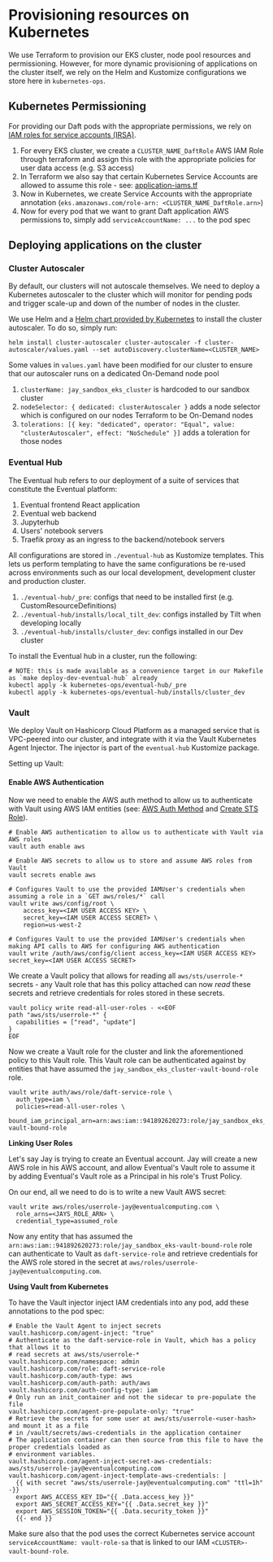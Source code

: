 # Provisioning resources on Kubernetes

We use Terraform to provision our EKS cluster, node pool resources and permissioning. However, for more dynamic provisioning of applications on the cluster itself, we rely on the Helm and Kustomize configurations we store here in `kubernetes-ops`.

## Kubernetes Permissioning

For providing our Daft pods with the appropriate permissions, we rely on [IAM roles for service accounts (IRSA)](https://docs.aws.amazon.com/eks/latest/userguide/iam-roles-for-service-accounts.html).

1. For every EKS cluster, we create a `CLUSTER_NAME_DaftRole` AWS IAM Role through terraform and assign this role with the appropriate policies for user data access (e.g. S3 access)
2. In Terraform we also say that certain Kubernetes Service Accounts are allowed to assume this role - see: [application-iams.tf](https://github.com/Eventual-Inc/engine/blob/main/cloud-ops/modules/sandbox_eks_cluster/application-iams.tf#L26-L31)
3. Now in Kubernetes, we create Service Accounts with the appropriate annotation (`eks.amazonaws.com/role-arn: <CLUSTER_NAME_DaftRole.arn>`)
4. Now for every pod that we want to grant Daft application AWS permissions to, simply add `serviceAccountName: ...` to the pod spec

## Deploying applications on the cluster

### Cluster Autoscaler

By default, our clusters will not autoscale themselves. We need to deploy a Kubernetes autoscaler to the cluster which will monitor for pending pods and trigger scale-up and down of the number of nodes in the cluster.

We use Helm and a [Helm chart provided by Kubernetes](https://github.com/kubernetes/autoscaler/tree/master/charts/cluster-autoscaler) to install the cluster autoscaler. To do so, simply run:

```
helm install cluster-autoscaler cluster-autoscaler -f cluster-autoscaler/values.yaml --set autoDiscovery.clusterName=<CLUSTER_NAME>
```

Some values in `values.yaml` have been modified for our cluster to ensure that our autoscaler runs on a dedicated On-Demand node pool

1. `clusterName: jay_sandbox_eks_cluster` is hardcoded to our sandbox cluster
2. `nodeSelector: { dedicated: clusterAutoscaler }` adds a node selector which is configured on our nodes Terraform to be On-Demand nodes
3. `tolerations: [{ key: "dedicated", operator: "Equal", value: "clusterAutoscaler", effect: "NoSchedule" }]` adds a toleration for those nodes

### Eventual Hub

The Eventual hub refers to our deployment of a suite of services that constitute the Eventual platform:

1. Eventual frontend React application
2. Eventual web backend
3. Jupyterhub
4. Users' notebook servers
5. Traefik proxy as an ingress to the backend/notebook servers

All configurations are stored in `./eventual-hub` as Kustomize templates. This lets us perform templating to have the same configurations be re-used across environments such as our local development, development cluster and production cluster.

1. `./eventual-hub/_pre`: configs that need to be installed first (e.g. CustomResourceDefinitions)
2. `./eventual-hub/installs/local_tilt_dev`: configs installed by Tilt when developing locally
3. `./eventual-hub/installs/cluster_dev`: configs installed in our Dev cluster

To install the Eventual hub in a cluster, run the following:

```
# NOTE: this is made available as a convenience target in our Makefile as `make deploy-dev-eventual-hub` already
kubectl apply -k kubernetes-ops/eventual-hub/_pre
kubectl apply -k kubernetes-ops/eventual-hub/installs/cluster_dev
```

### Vault

We deploy Vault on Hashicorp Cloud Platform as a managed service that is VPC-peered into our cluster, and integrate with it via the Vault Kubernetes Agent Injector. The injector is part of the `eventual-hub` Kustomize package.

Setting up Vault:

#### Enable AWS Authentication

Now we need to enable the AWS auth method to allow us to authenticate with Vault using AWS IAM entities (see: [AWS Auth Method](https://www.vaultproject.io/docs/auth/aws) and [Create STS Role](https://www.vaultproject.io/api-docs/auth/aws#create-sts-role)).

```
# Enable AWS authentication to allow us to authenticate with Vault via AWS roles
vault auth enable aws

# Enable AWS secrets to allow us to store and assume AWS roles from Vault
vault secrets enable aws

# Configures Vault to use the provided IAMUser's credentials when assuming a role in a `GET aws/roles/*` call
vault write aws/config/root \
    access_key=<IAM USER ACCESS KEY> \
    secret_key=<IAM USER ACCESS SECRET> \
    region=us-west-2

# Configures Vault to use the provided IAMUser's credentials when making API calls to AWS for configuring AWS authentication
vault write /auth/aws/config/client access_key=<IAM USER ACCESS KEY> secret_key=<IAM USER ACCESS SECRET>
```

We create a Vault policy that allows for reading all `aws/sts/userrole-*` secrets - any Vault role that has this policy attached can now *read* these secrets and retrieve credentials for roles stored in these secrets.

```
vault policy write read-all-user-roles - <<EOF
path "aws/sts/userrole-*" {
  capabilities = ["read", "update"]
}
EOF
```

Now we create a Vault role for the cluster and link the aforementioned policy to this Vault role. This Vault role can be authenticated against by entities that have assumed the `jay_sandbox_eks_cluster-vault-bound-role` role.

```
vault write auth/aws/role/daft-service-role \
  auth_type=iam \
  policies=read-all-user-roles \
  bound_iam_principal_arn=arn:aws:iam::941892620273:role/jay_sandbox_eks_cluster-vault-bound-role
```

**Linking User Roles**

Let's say Jay is trying to create an Eventual account. Jay will create a new AWS role in his AWS account, and allow Eventual's Vault role to assume it by adding Eventual's Vault role as a Principal in his role's Trust Policy.

On our end, all we need to do is to write a new Vault AWS secret:

```
vault write aws/roles/userrole-jay@eventualcomputing.com \
  role_arns=<JAYS_ROLE_ARN> \
  credential_type=assumed_role
```

Now any entity that has assumed the `arn:aws:iam::941892620273:role/jay_sandbox_eks-vault-bound-role` role can authenticate to Vault as `daft-service-role` and retrieve credentials for the AWS role stored in the secret at `aws/roles/userrole-jay@eventualcomputing.com`.

**Using Vault from Kubernetes**

To have the Vault injector inject IAM credentials into any pod, add these annotations to the pod spec:

```
# Enable the Vault Agent to inject secrets
vault.hashicorp.com/agent-inject: "true"
# Authenticate as the daft-service-role in Vault, which has a policy that allows it to
# read secrets at aws/sts/userrole-*
vault.hashicorp.com/namespace: admin
vault.hashicorp.com/role: daft-service-role
vault.hashicorp.com/auth-type: aws
vault.hashicorp.com/auth-path: auth/aws
vault.hashicorp.com/auth-config-type: iam
# Only run an init_container and not the sidecar to pre-populate the file
vault.hashicorp.com/agent-pre-populate-only: "true"
# Retrieve the secrets for some user at aws/sts/userrole-<user-hash> and mount it as a file
# in /vault/secrets/aws-credentials in the application container
# The application container can then source from this file to have the proper credentials loaded as
# environment variables.
vault.hashicorp.com/agent-inject-secret-aws-credentials: aws/sts/userrole-jay@eventualcomputing.com
vault.hashicorp.com/agent-inject-template-aws-credentials: |
  {{ with secret "aws/sts/userrole-jay@eventualcomputing.com" "ttl=1h" -}}
  export AWS_ACCESS_KEY_ID="{{ .Data.access_key }}"
  export AWS_SECRET_ACCESS_KEY="{{ .Data.secret_key }}"
  export AWS_SESSION_TOKEN="{{ .Data.security_token }}"
  {{- end }}
```

Make sure also that the pod uses the correct Kubernetes service account `serviceAccountName: vault-role-sa` that is linked to our IAM `<CLUSTER>-vault-bound-role`.
